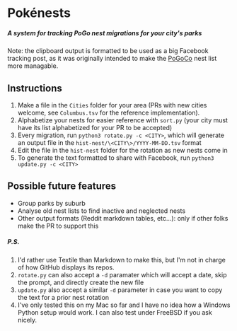 # Pokénests

##### A system for tracking PoGo nest migrations for your city's parks

Note: the clipboard output is formatted to be used as a big Facebook tracking
post, as it was originally intended to make the
[PoGoCo](https://www.facebook.com/groups/PokemonGoColumbus) nest list more
managable.

## Instructions

1. Make a file in the `Cities` folder for your area (PRs with new cities
   welcome, see `Columbus.tsv` for the reference implementation).
2. Alphabetize your nests for easier reference with `sort.py` (your city must
   have its list alphabetized for your PR to be accepted)
3. Every migration, run `python3 rotate.py -c <CITY>`, which will generate an
   output file in the `hist-nest/\<CITY\>/YYYY-MM-DD.tsv` format
4. Edit the file in the `hist-nest` folder for the rotation as new nests come
   in
5. To generate the text formatted to share with Facebook, run `python3
   update.py -c <CITY>`

## Possible future features

* Group parks by suburb
* Analyse old nest lists to find inactive and neglected nests
* Other output formats (Reddit markdown tables, etc…): only if other folks make
  the PR to support this

##### P.S.

1. I'd rather use Textile than Markdown to make this, but I'm not in charge of
   how GitHub displays its repos.
2. `rotate.py` can also accept a `-d` paramater which will accept a date, skip
   the prompt, and directly create the new file
3. `update.py` also accept a similar `-d` parameter in case you want to copy
   the text for a prior nest rotation
4. I've only tested this on my Mac so far and I have no idea how a Windows
   Python setup would work.  I can also test under FreeBSD if you ask nicely.
